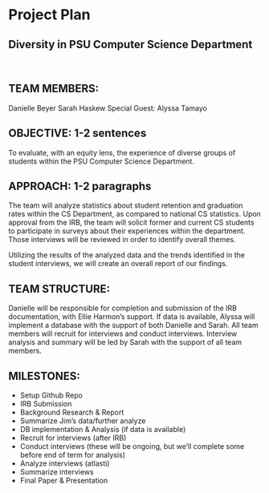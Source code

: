 <h1>Project Plan</h1>
<h2>Diversity in PSU Computer Science Department</h2>
</br>
<h2>TEAM MEMBERS:</h2> 
<p>Danielle Beyer
Sarah Haskew
Special Guest: Alyssa Tamayo</p>

<h2>OBJECTIVE: 1-2 sentences</h2>
<p>To evaluate, with an equity lens, the experience of diverse groups of students within the PSU Computer Science Department.</p>

<h2>APPROACH: 1-2 paragraphs</h2>
<p>The team will analyze statistics about student retention and graduation rates within the CS Department, as compared to national CS statistics. Upon approval from the IRB, the team will solicit former and current CS students to participate in surveys about their experiences within the department. Those interviews will be reviewed in order to identify overall themes. 

Utilizing the results of the analyzed data and the trends identified in the student interviews, we will create an overall report of our findings. </p>

<h2>TEAM STRUCTURE:</h2>
<p>Danielle will be responsible for completion and submission of the IRB documentation, with Ellie Harmon’s support. 
If data is available, Alyssa will implement a database with the support of both Danielle and Sarah. 
All team members will recruit for interviews and conduct interviews. 
Interview analysis and summary will be led by Sarah with the support of all team members. </p>

<h2>MILESTONES:</h2>
<ul>
<li>Setup Github Repo</li>
<li>IRB Submission</li>
<li>Background Research & Report</li>
<li>Summarize Jim’s data/further analyze</li>
<li>DB implementation & Analysis (if data is available)</li>
<li>Recruit for interviews (after IRB)</li>
<li>Conduct interviews (these will be ongoing, but we’ll complete some before end of term for analysis)</li>
<li>Analyze interviews (atlasti)</li>
<li>Summarize interviews</li>
<li>Final Paper & Presentation</li>
</ul>
